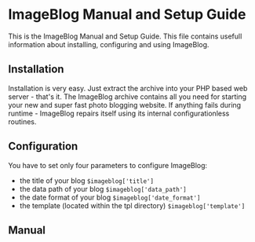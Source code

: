 # ImageBlog Manual and Setup Guide
This is the ImageBlog Manual and Setup Guide. This file contains usefull information about installing, configuring and using ImageBlog.

## Installation
Installation is very easy. Just extract the archive into your PHP based web server - that's it. The ImageBlog archive contains all you need for starting your new and super fast photo blogging website. If anything fails during runtime - ImageBlog repairs itself using its internal configurationless routines.

## Configuration
You have to set only four parameters to configure ImageBlog:

+  the title of your blog `$imageblog['title']`
+  the data path of your blog `$imageblog['data_path']`
+  the date format of your blog `$imageblog['date_format']`
+  the template (located within the tpl directory) `$imageblog['template']`

## Manual
